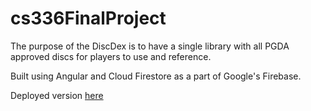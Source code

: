 # cs336FinalProject

The purpose of the DiscDex is to have a single library with all PGDA approved discs for players to use and reference.

Built using Angular and Cloud Firestore as a part of Google's Firebase.

Deployed version [here](https://disc-dex-1f2b2.web.app/)
